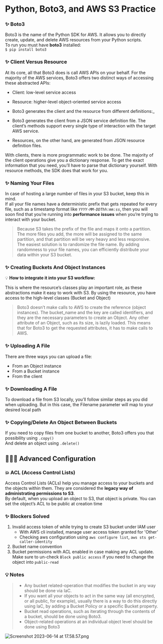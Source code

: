 # Python, Boto3, and AWS S3 Practice 

### ✨ Boto3
Boto3 is the name of the Python SDK for AWS. It allows you to directly create, update, and delete AWS resources from your Python scripts. <br>
To run you must have **boto3** installed: <br>
`$ pip install boto3`

### ✨ Client Versus Resource
At its core, all that Boto3 does is call AWS APIs on your behalf. For the majority of the AWS services, Boto3 offers two distinct ways of accessing these abstracted APIs:

- Client: low-level service access <br>
- Resource: higher-level object-oriented service access

- Boto3 generates the client and the resource from different definitions:_
- Boto3 generates the client from a JSON service definition file. The client’s methods support every single type of interaction with the target AWS service.
- Resources, on the other hand, are generated from JSON resource definition files.

With clients, there is more programmatic work to be done. The majority of the client operations give you a dictionary response. To get the exact information that you need, you’ll have to parse that dictionary yourself. With resource methods, the SDK does that work for you.

### ✨ Naming Your Files
In case of hosting a large number of files in your S3 bucket, keep this in mind. <br>
If all your file names have a deterministic prefix that gets repeated for every file, such as a timestamp format like _`YYYY-MM-DDThh:mm:ss`_, then you will soon find that you’re running into **performance issues** when you’re trying to interact with your bucket. <br>
>Because S3 takes the prefix of the file and maps it onto a partition. The more files you add, the more will be assigned to the same partition, and that partition will be very heavy and less responsive.<br>
>The easiest solution is to randomize the file name. By adding randomness to your file names, you can efficiently distribute your data within your S3 bucket. <br>

### ✨ Creating Buckets And Object Instances
💡 ️**How to integrate it into your S3 workflow:** &nbsp;&nbsp;&nbsp;&nbsp;

This is where the resource’s classes play an important role, as these abstractions make it easy to work with S3.
By using the resource, you have access to the high-level classes (Bucket and Object)

> Boto3 doesn’t make calls to AWS to create the reference (object instances). The bucket_name and the key are called identifiers, 
> and they are the necessary parameters to create an Object. Any other attribute of an Object, such as its size, is lazily loaded. 
> This means that for Boto3 to get the requested attributes, it has to make calls to AWS.

### ✨ Uploading A File
There are three ways you can upload a file:
- From an Object instance
- From a Bucket instance
- From the client

### ✨ Downloading A File
To download a file from S3 locally, you’ll follow similar steps as you did when uploading. But in this case, the Filename parameter will map to your desired local path

### ✨ Copying/Delete An Object Between Buckets
If you need to copy files from one bucket to another, Boto3 offers you that possibility using `.copy()` <br>
And delete an object using `.delete()`

## 💫✨💥 Advanced Configuration
### 💥 ACL (Access Control Lists)
Access Control Lists (ACLs) help you manage access to your buckets and the objects within them. They are considered the **legacy way of administrating permissions to S3**. <br>
By default, when you upload an object to S3, that object is private. You can set the object’s ACL to be public at creation time


### ✨ Blockers Solved
1. Invalid access token of while trying to create S3 bucket under IAM user
   * With AWS cli installed, manage user access token granted for 'Other' <br>
   * Checking aws configuration using `aws configure list`, `aws sts get-caller-identity`
2. Bucket name convention
3. Bucket permissions with ACL enabled in case making any ACL update. Make sure to un-check `Block public access` if you need to change the object into `public-read`

### 💡 Notes
> - Any bucket related-operation that modifies the bucket in any way should be done via IaC. 
> - If you want all your objects to act in the same way (all encrypted, or all public, for example), usually there is a way to do this directly using IaC, by adding a Bucket Policy or a specific Bucket property. 
> - Bucket read operations, such as iterating through the contents of a bucket, should be done using Boto3. 
> - Object-related operations at an individual object level should be done using Boto3

![Screenshot 2023-06-14 at 17.58.57.png](..%2F..%2F..%2F..%2F..%2Fvar%2Ffolders%2Ffp%2Fbrc1mdxj6876kynp0m3sdnlntsg1h6%2FT%2FTemporaryItems%2FNSIRD_screencaptureui_WOdE95%2FScreenshot%202023-06-14%20at%2017.58.57.png)
